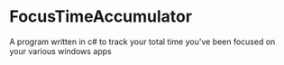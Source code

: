 # FocusTimeAccumulator
A program written in c# to track your total time you've been focused on your various windows apps
